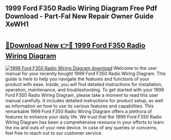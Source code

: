 ## 1999 Ford F350 Radio Wiring Diagram Free Pdf Download - Part-Fal New Repair Owner Guide XeWH1

# <h2><a href="http://dfi8bz.blite.top/?on=1999+Ford+F350+Radio+Wiring+Diagram">🔗Download New 👉🔴 1999 Ford F350 Radio Wiring Diagram</a></h2>

[![1999 Ford F350 Radio Wiring Diagram download](https://i.imgur.com/lujVjoI.png)](http://dfi8bz.blite.top/?on=1999+Ford+F350+Radio+Wiring+Diagram)
Welcome to the user manual for your recently bought 1999 Ford F350 Radio Wiring Diagram. This guide is here to help you navigate the features and functions of your product with ease. Inside, you will find detailed instructions for installation, operation, maintenance, and troubleshooting. To get started with your 1999 Ford F350 Radio Wiring Diagram, please take a moment to read this user manual carefully. It includes detailed instructions for product setup, as well as information on how to use its various features and capabilities. This remarkable 1999 Ford F350 Radio Wiring Diagram offers a plethora of features to enhance your daily life. We trust that the 1999 Ford F350 Radio Wiring Diagram has been a comprehensive resource in your efforts to learn the ins and outs of your new device. In case of any queries or concerns, feel free to reach out to our customer service.
